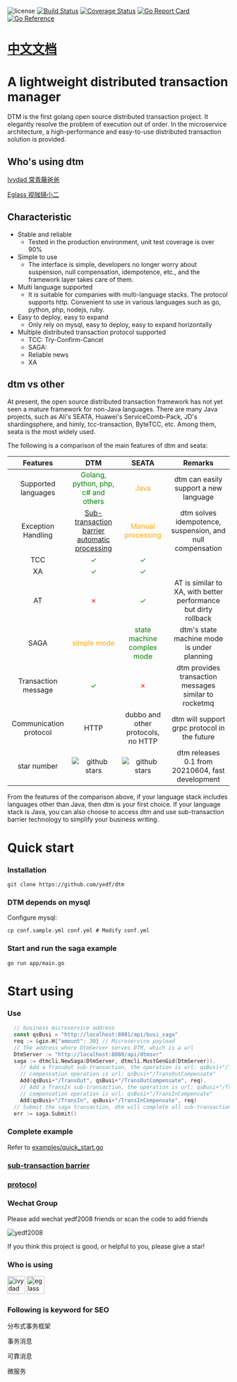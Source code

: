 ![license](https://img.shields.io/github/license/yedf/dtm)
[![Build Status](https://travis-ci.com/yedf/dtm.svg?branch=main)](https://travis-ci.com/yedf/dtm)
[![Coverage Status](https://coveralls.io/repos/github/yedf/dtm/badge.svg?branch=main)](https://coveralls.io/github/yedf/dtm?branch=main)
[![Go Report Card](https://goreportcard.com/badge/github.com/yedf/dtm)](https://goreportcard.com/report/github.com/yedf/dtm)
[![Go Reference](https://pkg.go.dev/badge/github.com/yedf/dtm.svg)](https://pkg.go.dev/github.com/yedf/dtm)

# [中文文档](http://dtm.pub)

# A lightweight distributed transaction manager

DTM is the first golang open source distributed transaction project. It elegantly resolve the problem of execution out of order. In the microservice architecture, a high-performance and easy-to-use distributed transaction solution is provided.

## Who's using dtm

[Ivydad 常青藤爸爸](https://ivydad.com)

[Eglass 视咖镜小二](https://epeijing.cn)

## Characteristic

* Stable and reliable
  + Tested in the production environment, unit test coverage is over 90%
* Simple to use
  + The interface is simple, developers no longer worry about suspension, null compensation, idempotence, etc., and the framework layer takes care of them.
* Multi language supported
  + It is suitable for companies with multi-language stacks. The protocol supports http. Convenient to use in various languages ​​such as go, python, php, nodejs, ruby.
* Easy to deploy, easy to expand
  + Only rely on mysql, easy to deploy, easy to expand horizontally
* Multiple distributed transaction protocol supported
  + TCC: Try-Confirm-Cancel
  + SAGA:
  + Reliable news
  + XA

## dtm vs other

At present, the open source distributed transaction framework has not yet seen a mature framework for non-Java languages. There are many Java projects, such as Ali's SEATA, Huawei's ServiceComb-Pack, JD's shardingsphere, and himly, tcc-transaction, ByteTCC, etc. Among them, seata is the most widely used.

The following is a comparison of the main features of dtm and seata:

| Features | DTM | SEATA | Remarks |
|:-----:|:----:|:----:|:----:|
| Supported languages| <span style="color:green">Golang, python, php, c# and others</span> | <span style="color:orange">Java</span> |dtm can easily support a new language|
|Exception Handling| <span style="color:green">[Sub-transaction barrier automatic processing](./doc/barrier-en.md)</span>|<span style="color:orange">Manual processing</span> | dtm solves idempotence, suspension, and null compensation|
| TCC| <span style="color:green">✓</span>|<span style="color:green">✓</span>||
| XA|<span style="color:green">✓</span>|<span style="color:green">✓</span>||
|AT |<span style="color:red">✗</span>|<span style="color:green">✓</span>|AT is similar to XA, with better performance but dirty rollback|
| SAGA |<span style="color:orange">simple mode</span> |<span style="color:green">state machine complex mode</span> |dtm's state machine mode is under planning|
|Transaction message|<span style="color:green">✓</span>|<span style="color:red">✗</span>|dtm provides transaction messages similar to rocketmq|
|Communication protocol|HTTP|dubbo and other protocols, no HTTP|dtm will support grpc protocol in the future|
|star number|<img src="https://img.shields.io/github/stars/yedf/dtm.svg?style=social" alt="github stars"/>|<img src="https://img.shields.io/github/stars/seata/seata.svg?style=social" alt="github stars"/>|dtm releases 0.1 from 20210604, fast development|

From the features of the comparison above, if your language stack includes languages ​​other than Java, then dtm is your first choice. If your language stack is Java, you can also choose to access dtm and use sub-transaction barrier technology to simplify your business writing.

# Quick start
### Installation
`git clone https://github.com/yedf/dtm`
### DTM depends on mysql

Configure mysql:

`cp conf.sample.yml conf.yml # Modify conf.yml`

### Start and run the saga example
`go run app/main.go`

# Start using

### Use
``` go
  // business microservice address
  const qsBusi = "http://localhost:8081/api/busi_saga"
  req := &gin.H{"amount": 30} // Microservice payload
  // The address where DtmServer serves DTM, which is a url
  DtmServer := "http://localhost:8080/api/dtmsvr"
  saga := dtmcli.NewSaga(DtmServer, dtmcli.MustGenGid(DtmServer)).
    // Add a TransOut sub-transaction, the operation is url: qsBusi+"/TransOut"，
    // compensation operation is url: qsBusi+"/TransOutCompensate"
    Add(qsBusi+"/TransOut", qsBusi+"/TransOutCompensate", req).
    // Add a TransIn sub-transaction, the operation is url: qsBusi+"/TransOut"，
    // compensation operation is url: qsBusi+"/TransInCompensate"
    Add(qsBusi+"/TransIn", qsBusi+"/TransInCompensate", req)
  // Submit the saga transaction, dtm will complete all sub-transactions/rollback all sub-transactions
  err := saga.Submit()
```
### Complete example

Refer to [examples/quick_start.go](./examples/quick_start.go)

### [sub-transaction barrier](./doc/barrier-en.md)

### [protocol](./doc/protocol-en.md)

### Wechat Group

Please add wechat yedf2008 friends or scan the code to add friends

![yedf2008](http://service.ivydad.com/cover/dubbingb6b5e2c0-2d2a-cd59-f7c5-c6b90aceb6f1.jpeg)

If you think this project is good, or helpful to you, please give a star!

### Who is using
<div style='vertical-align: middle'>
    <img alt='ivydad' height='40'  src='https://www.ivydad.com/_nuxt/img/header-logo.2645ad5.png'  /img>
    <img alt='eglass' height='40'  src='https://img.epeijing.cn/official-website/assets/logo.png'  /img>
</div>

### Following is keyword for SEO

分布式事务框架

事务消息

可靠消息

微服务

